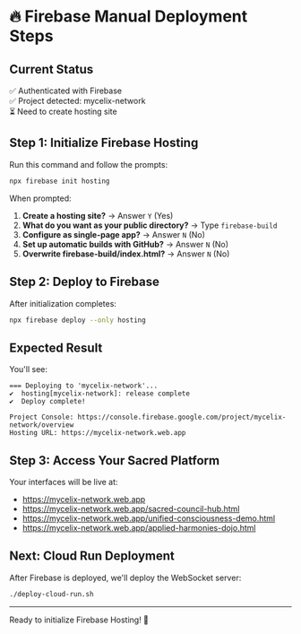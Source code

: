 # 🔥 Firebase Manual Deployment Steps

## Current Status
✅ Authenticated with Firebase  
✅ Project detected: mycelix-network  
⏳ Need to create hosting site  

## Step 1: Initialize Firebase Hosting

Run this command and follow the prompts:
```bash
npx firebase init hosting
```

When prompted:
1. **Create a hosting site?** → Answer `Y` (Yes)
2. **What do you want as your public directory?** → Type `firebase-build`
3. **Configure as single-page app?** → Answer `N` (No)
4. **Set up automatic builds with GitHub?** → Answer `N` (No)
5. **Overwrite firebase-build/index.html?** → Answer `N` (No)

## Step 2: Deploy to Firebase

After initialization completes:
```bash
npx firebase deploy --only hosting
```

## Expected Result

You'll see:
```
=== Deploying to 'mycelix-network'...
✔  hosting[mycelix-network]: release complete
✔  Deploy complete!

Project Console: https://console.firebase.google.com/project/mycelix-network/overview
Hosting URL: https://mycelix-network.web.app
```

## Step 3: Access Your Sacred Platform

Your interfaces will be live at:
- https://mycelix-network.web.app
- https://mycelix-network.web.app/sacred-council-hub.html
- https://mycelix-network.web.app/unified-consciousness-demo.html
- https://mycelix-network.web.app/applied-harmonies-dojo.html

## Next: Cloud Run Deployment

After Firebase is deployed, we'll deploy the WebSocket server:
```bash
./deploy-cloud-run.sh
```

---

Ready to initialize Firebase Hosting! 🚀